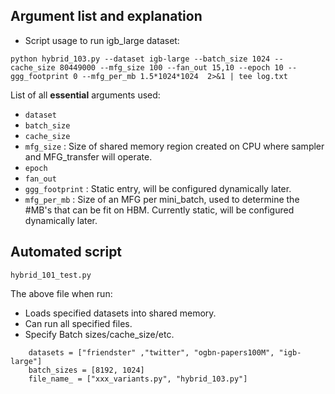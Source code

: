 ## Argument list and explanation

- Script usage to run igb_large dataset:
```
python hybrid_103.py --dataset igb-large --batch_size 1024 --cache_size 80449000 --mfg_size 100 --fan_out 15,10 --epoch 10 --ggg_footprint 0 --mfg_per_mb 1.5*1024*1024  2>&1 | tee log.txt
```

List of all **essential** arguments used:
- `dataset`
- `batch_size`
- `cache_size`
- `mfg_size` : Size of shared memory region created on CPU where sampler and MFG_transfer will operate.
- `epoch`
- `fan_out`
- `ggg_footprint` : Static entry, will be configured dynamically later.
- `mfg_per_mb` : Size of an MFG per mini_batch, used to determine the #MB's that can be fit on HBM. Currently static, will be configured dynamically later.

## Automated script

`hybrid_101_test.py`

The above file when run:
- Loads specified datasets into shared memory.
- Can run all specified files.
- Specify Batch sizes/cache_size/etc.
```
    datasets = ["friendster" ,"twitter", "ogbn-papers100M", "igb-large"]
    batch_sizes = [8192, 1024]
    file_name_ = ["xxx_variants.py", "hybrid_103.py"]
```